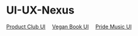 # UI-UX-Nexus
[Product Club UI](https://www.figma.com/design/na9VEPtRInLgVJsNeq24dd/Product-Club-Website?node-id=0-1&p=f&t=gSHgeLmUcJcpcJzR-0) 
[Vegan Book UI](https://www.figma.com/design/WtB0jZjfIgmvrU8HWrvFYU/cookbook?node-id=0-1&p=f&t=p3T0cf2cKhc9el5u-0) 
[Pride Music UI](https://www.figma.com/design/482KeUxib4HOw58YwrEV73/Untitled?node-id=0-1&p=f&t=mLwk14VAPsOXk48Y-0)
